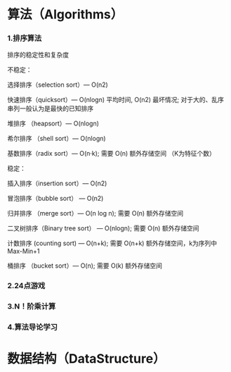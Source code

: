 算法（Algorithms）
===

### 1.排序算法
排序的稳定性和复杂度

不稳定：

选择排序（selection sort）— O(n2)

快速排序（quicksort）— O(nlogn) 平均时间, O(n2) 最坏情况; 对于大的、乱序串列一般认为是最快的已知排序

堆排序 （heapsort）— O(nlogn)

希尔排序 （shell sort）— O(nlogn)

基数排序（radix sort）— O(n·k); 需要 O(n) 额外存储空间 （K为特征个数）



稳定：

插入排序（insertion sort）— O(n2)

冒泡排序（bubble sort） — O(n2)

归并排序 （merge sort）— O(n log n); 需要 O(n) 额外存储空间

二叉树排序（Binary tree sort） — O(nlogn); 需要 O(n) 额外存储空间

计数排序  (counting sort) — O(n+k); 需要 O(n+k) 额外存储空间，k为序列中Max-Min+1

桶排序 （bucket sort）— O(n); 需要 O(k) 额外存储空间
      
### 2.24点游戏
### 3.N！阶乘计算
### 4.算法导论学习


数据结构（DataStructure）
===